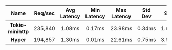 |   **Name**   |   Req/sec   | Avg Latency | Min Latency | Max Latency | Std Dev | 95% | 99% | 99.9% |  # Requests | Transfer Rate |  # Errors |
|:------------:|:-----------:|:-----------:|:-----------:|:-----------:|:-----------:|:-----------:|:----:|:----:|:----:|:-----------:|:-----------:|
|**Tokio-minihttp** |235,840|1.08ms|0.17ms|23.98ms|0.34ms|1.64ms|2.78ms|9.50ms|470,646|23.16MB/Sec|119|
|**Hyper** |194,857|1.30ms|0.01ms|22.61ms|0.75ms|3.50ms|5.06ms|10.66ms|388,640|16.35MB/Sec|115|
